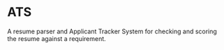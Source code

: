 # ATS
A resume parser and Applicant Tracker System for checking and scoring the resume against a requirement.
